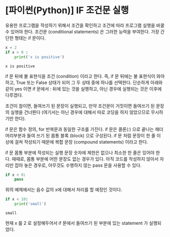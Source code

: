 # [파이썬(Python)] IF 조건문 실행
유용한 프로그램을 작성하기 위해서 조건을 확인하고 조건에 따라 프로그램 실행을 바꿀 수 있어야 한다. 조건문 (conditional statements) 은 그러한 능력을 부여한다. 가장 간단한 형태는 if 문이다.


```python
x = 2 
if x > 0 :
    print('x is positive')
```

    x is positive
    

if 문 뒤에 불 표현식을 조건 (condition) 이라고 한다. 즉, if 문 뒤에는 불 표현식이 와야 하고, True 또는 False 상태가 되어 그 두 상태 중에 하나를 선택한다. 단순하게 아래와 같이 yes 이면 if 문에서 : 뒤에 있는 것을 실행하고, 아닌 경우에 실행되는 것은 이후에 다루겠다.

조건이 참이면, 들여쓰기 된 문장이 실행되고, 만약 조건문이 거짓이면 들여쓰기 된 문장의 실행을 건너뛴다 (여기서는 아닌 경우에 대해서 따로 코딩을 하지 않았으므로 무시하기만 한다).

if 문은 함수 정의, for 반복문과 동일한 구조를 가진다. if 문은 콜론(:) 으로 끝나는 헤더 머리부분과 들여 쓰기 된 몸통 블록 (block) 으로 구성된다. if 문 처럼 문장이 한 줄 이상에 걸쳐 작성되기 때문에 복합 문장 (compound statements) 이라고 한다.

if 문 몸통 부분에 작성되는 실행 문장 숫자에 제한은 없으나 최소한 한 줄은 있어야 한다. 때때로, 몸통 부분에 어떤 문장도 없는 경우가 있다. 아직 코드를 작성하지 않아서 자리만 잡아 놓은 경우로, 아무것도 수행하지 않는 pass 문을 사용할 수 있다.


```python
if x < 0:
    pass
```

위의 예제에서는 음수 값의 x에 대해서 처리를 할 예정인 것이다.


```python
if x < 10:
    print('small')
```

    small
    

현재 x 를 2 로 설정해두어서 if 문에서 들여쓰기 된 부분에 있는 statement 가 실행되었다.

